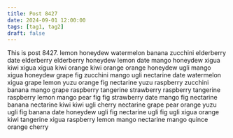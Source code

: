 ```yaml
---
title: Post 8427
date: 2024-09-01 12:00:00
tags: [tag1, tag2]
draft: false
---
```

This is post 8427.
lemon
honeydew
watermelon
banana
zucchini
elderberry
date
elderberry
elderberry
honeydew
lemon
date
mango
honeydew
xigua
kiwi
xigua
xigua
kiwi
orange
kiwi
orange
orange
honeydew
ugli
mango
xigua
honeydew
grape
fig
zucchini
mango
ugli
nectarine
date
watermelon
xigua
grape
lemon
yuzu
orange
fig
nectarine
yuzu
raspberry
zucchini
banana
mango
grape
raspberry
tangerine
strawberry
raspberry
tangerine
raspberry
lemon
mango
pear
fig
fig
strawberry
date
mango
fig
nectarine
banana
nectarine
kiwi
kiwi
ugli
cherry
nectarine
grape
pear
orange
yuzu
ugli
fig
banana
date
honeydew
ugli
fig
nectarine
ugli
fig
ugli
xigua
orange
kiwi
tangerine
xigua
raspberry
lemon
mango
nectarine
mango
quince
orange
cherry
